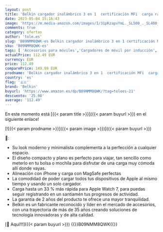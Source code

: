 ```yaml
---
layout: post
title: 'Belkin cargador inalámbrico 3 en 1  certificación MFi  carga rápida portátil para iPhone serie 13 y serie 12  Pro  Pro Max  mini  Apple Watch Series 7 y posteriores  AirPods 2  AirPods y AirPods Pro'
date: 2023-05-04 15:16:43
image: 'https://m.media-amazon.com/images/I/31pKzapvYmL._SL500_._SL400_.jpg'
comments: true
category: ofertas
author: 'tole.es'
slug: 'B09NMM8QWK-es Belkin cargador inalámbrico 3 en 1 certificación MFi carga...'
sku: 'B09NMM8QWK-es'
tags: [ 'Accesorios para móviles','Cargadores de móvil por inducción','Cargadores para móviles','Comunicación móvil y accesorios','Electrónica','apple','belkin','iphone','🇪🇸', ]
actualPrice: 112.49 EUR
currency: EUR
price: 112.49
comparePrice: 149.99 EUR
prodname: 'Belkin cargador inalámbrico 3 en 1  certificación MFi  carga rápida portátil para iPhone serie 13 y serie 12  Pro  Pro Max  mini  Apple Watch Series 7 y posteriores  AirPods 2  AirPods y AirPods Pro'
country: 'es'
flag: '🇪🇸'
brand: 'Belkin'
buyurl: 'https://www.amazon.es/dp/B09NMM8QWK/?tag=tolees-21'
descuento: '25.00'
average: '112.49'
---
```


En este momento está [{{< param title >}}]({{< param buyurl >}}) en el siguiente enlace!

[![{{< param prodname >}}]({{< param image >}})]({{< param buyurl >}})

🔎:

- Su look moderno y minimalista complementa a la perfección a cualquier espacio.
- El diseño compacto y plano es perfecto para viajar, tan sencillo como meterlo en tu bolsa o mochila para disfrutar de una carga muy cómoda allí donde vayas.
- Alineación con iPhone y carga con MagSafe perfectas
- La comodidad de poder cargar todos tus dispositivos de Apple al mismo tiempo y usando un solo cargador.
- Carga hasta un 33 % más rápida para Apple Watch 7, para puedas seguir registrando en un santiamén tus progresos de actividad.
- La garantía de 2 años del producto te ofrece una mayor tranquilidad.
- Belkin es un fabricante reconocido y líder en el mercado de accesorios, con una trayectoria de más de 35 años creando soluciones de tecnología innovadoras y de alta calidad.

[🛒 Aquí!!!]({{< param buyurl >}})
{{<world>}}B09NMM8QWK{{</world>}}
